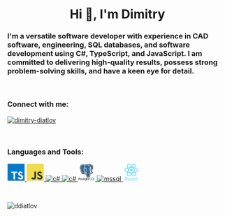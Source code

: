<h1 align="center">Hi 👋, I'm Dimitry</h1>
<h3 align="left">
I'm a versatile software developer with experience in CAD software, engineering, SQL databases, and software development using C#, TypeScript, and JavaScript. I am committed to delivering high-quality results, possess strong problem-solving skills, and have a keen eye for detail.
</h3>
<br>
<h3 align="left">Connect with me:</h3>
<p align="left">
  <a href="https://linkedin.com/in/dimitry-diatlov" target="blank">
    <img align="center" src="https://img.shields.io/badge/linkedin-%230077B5.svg?style=for-the-badge&logo=linkedin&logoColor=white"" alt=" dimitry-diatlov" />
  </a>
</p>
<br>
<h3 align="left">Languages and Tools:</h3>
<p align="left">
  <a href="https://www.typescriptlang.org/" target="_blank">
    <img src="https://raw.githubusercontent.com/devicons/devicon/master/icons/typescript/typescript-original.svg" alt="javascript" width="40" height="40" />
  </a>
  <a href="https://developer.mozilla.org/en-US/docs/Web/JavaScript" target="_blank">
    <img src="https://raw.githubusercontent.com/devicons/devicon/master/icons/javascript/javascript-original.svg" alt="javascript" width="40" height="40" />
  </a>
  <a href="https://docs.microsoft.com/en-us/dotnet/csharp/" target="_blank">
    <img src="https://raw.githubusercontent.com/jmnote/z-icons/master/svg/csharp.svg" alt="c#" width="40" height="40" />
  </a>
  <a href="[https://docs.microsoft.com/en-us/dotnet/csharp/](https://dotnet.microsoft.com/en-us/)" target="_blank">
    <img src="https://cdn.jsdelivr.net/gh/devicons/devicon/icons/dotnetcore/dotnetcore-original.svg" alt="c#" width="40" height="40" />
  </a>
  <a href="https://dev.mysql.com/doc/" target="_blank">
    <img src="https://github.com/devicons/devicon/blob/master/icons/postgresql/postgresql-original-wordmark.svg" alt="postgresql" width="40" height="40" />
  </a>
  <a href="https://www.microsoft.com/en-us/sql-server" target="_blank">
    <img src="https://brandslogos.com/wp-content/uploads/images/microsoft-sql-server-logo-vector.svg" alt="mssql" width="40" height="40" />
  </a>
  <a href="https://reactjs.org/" target="_blank">
    <img src="https://raw.githubusercontent.com/devicons/devicon/master/icons/react/react-original-wordmark.svg" alt="react" width="40" height="40" />
  </a>
</p>
<br>
<p align="left">
  <img src="https://komarev.com/ghpvc/?username=ddiatlov&label=Profile%20views&color=0e75b6&style=flat" alt="ddiatlov" />
</p>
